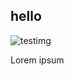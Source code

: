 ## hello


![testimg](https://images.unsplash.com/photo-1573068012813-e4c7558d8765?ixlib=rb-1.2.1&ixid=eyJhcHBfaWQiOjEyMDd9&auto=format&fit=crop&w=1350&q=80 "Coffee")

Lorem ipsum